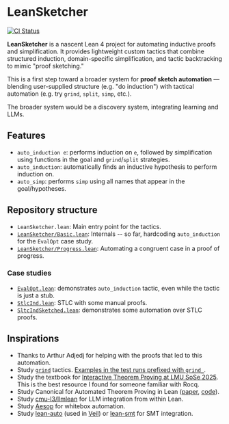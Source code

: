 # LeanSketcher

[![CI Status](https://github.com/namin/LeanSketcher/actions/workflows/lean_action_ci.yml/badge.svg)](https://github.com/namin/LeanSketcher/actions/workflows/lean_action_ci.yml)


**LeanSketcher** is a nascent Lean 4 project for automating inductive proofs and simplification. It provides lightweight custom tactics that combine structured induction, domain-specific simplification, and tactic backtracking to mimic "proof sketching."

This is a first step toward a broader system for **proof sketch automation** — blending user-supplied structure (e.g. "do induction") with tactical automation (e.g. try `grind`, `split`, `simp`, etc.).

The broader system would be a discovery system, integrating learning and LLMs.

## Features

* `auto_induction e`: performs induction on `e`, followed by simplification using functions in the goal and `grind`/`split` strategies.
* `auto_induction`: automatically finds an inductive hypothesis to perform induction on.
* `auto_simp`: performs `simp` using all names that appear in the goal/hypotheses.

## Repository structure

* `LeanSketcher.lean`: Main entry point for the tactics.
* [`LeanSketcher/Basic.lean`](LeanSketcher/Basic.lean): Internals -- so far, hardcoding `auto_induction` for the `EvalOpt` case study.
* [`LeanSketcher/Progress.lean`](LeanSketcher/Progress.lean): Automating a congruent case in a proof of progress.

### Case studies

* [`EvalOpt.lean`](EvalOpt.lean): demonstrates `auto_induction` tactic, even while the tactic is just a stub.
* [`StlcInd.lean`](StlcInd.lean): STLC with some manual proofs.
* [`SltcIndSketched.lean`](StlcIndSketched.lean): demonstrates some automation over STLC proofs. 

## Inspirations

* Thanks to Arthur Adjedj for helping with the proofs that led to this automation.
* Study [`grind`](https://github.com/leanprover/lean4/tree/master/src/Lean/Meta/Tactic/Grind) tactics. [Examples in the test runs prefixed with `grind_`](https://github.com/leanprover/lean4/tree/master/tests/lean/run).
* Study the textbook for [Interactive Theorem Proving at LMU SoSe 2025](https://github.com/blanchette/interactive_theorem_proving_2025). This is the best resource I found for someone familiar with Rocq.
* Study Canonical for Automated Theorem Proving in Lean ([paper](https://arxiv.org/abs/2504.06239), [code](https://github.com/chasenorman/CanonicalLean)).
* Study [cmu-l3/llmlean](https://github.com/cmu-l3/llmlean) for LLM integration from within Lean.
* Study [Aesop](https://github.com/leanprover-community/aesop) for whitebox automation.
* Study [lean-auto](https://github.com/leanprover-community/lean-auto) (used in [Veil](https://github.com/verse-lab/veil)) or [lean-smt](https://github.com/ufmg-smite/lean-smt) for SMT integration.
